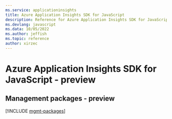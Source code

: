 ```yaml
---
ms.service: applicationinsights
title: Azure Application Insights SDK for JavaScript
description: Reference for Azure Application Insights SDK for JavaScript
ms.devlang: javascript
ms.data: 10/05/2022
ms.author: jeffish
ms.topic: reference
author: xirzec
---
```

# Azure Application Insights SDK for JavaScript - preview

## Management packages - preview
[!INCLUDE [mgmt-packages](application-insights-mgmt-index.md)]